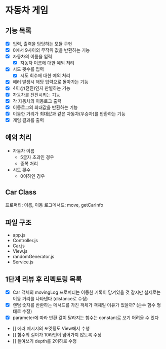 # 자동차 게임

## 기능 목록

- [x] 입력, 출력을 담당하는 모듈 구현
- [x] 0에서 9사이의 무작위 값을 반환하는 기능
- [x] 자동차의 이름을 입력
  - [x] 자동차 이름에 대한 예외 처리
- [x] 시도 횟수를 입력
  - [x] 시도 회수에 대한 예외 처리
- [x] 에러 발생시 해당 입력으로 돌아가는 기능
- [x] 4이상(전진)인지 판별하는 기능
- [x] 자동차를 전진시키는 기능
- [x] 각 자동차의 이동로그 출력
- [x] 이동로그의 최대값을 반환하는 기능
- [x] 이동한 거리가 최대값과 같은 자동차(우승자)를 반환하는 기능
- [x] 게임 결과를 출력

## 예외 처리

- 자동차 이름
  - 5글자 초과인 경우
  - 중복 처리
- 시도 횟수
  - 0이하인 경우

## Car Class

프로퍼티: 이름, 이동 로그메서드: move, getCarInfo

## 파일 구조

- app.js
- Controller.js
- Car.js
- View.js
- randomGenerator.js
- Service.js

## 1단계 리뷰 후 리펙토링 목록

- [x] Car 객체의 movingLog 프로퍼티는 이동한 기록이 담겨있을 것 같지만 실제로는
      이동 거리를 나타낸다 (distance로 수정)
- [x] 랜덤 숫자를 반환하는 메서드를 가진 객체가 객체일 이유가 있을까? (순수 함수
      형태로 수정)
- [x] parameter에 따라 반환 값이 달라지는 함수는 constant로 보기 어려울 수 있다
- [] 에러 메시지의 포멧팅도 View에서 수행
- [] 함수의 길이가 10라인이 넘어가지 않도록 수정
- [] 들여쓰기 depth를 2이하로 수정
